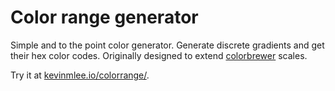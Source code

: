 Color range generator
======
Simple and to the point color generator. Generate discrete gradients and get their hex color codes. Originally designed to extend [colorbrewer](http://bl.ocks.org/mbostock/5577023) scales.

Try it at [kevinmlee.io/colorrange/](http://kevinmlee.io/colorrange/).
